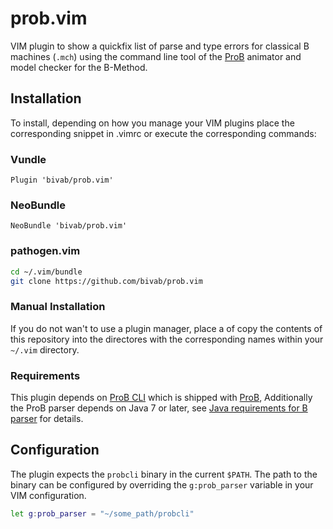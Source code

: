 # prob.vim

VIM plugin to show a quickfix list of parse and type errors for classical B
machines (`.mch`) using the command line tool of the
[ProB](http://stups.hhu.de/ProB) animator and model checker for the B-Method.

## Installation

To install, depending on how you manage your VIM plugins place the
corresponding snippet in .vimrc or execute the corresponding commands:

### Vundle

```vim
Plugin 'bivab/prob.vim'
```

### NeoBundle

```vim
NeoBundle 'bivab/prob.vim'
```

### pathogen.vim

```sh
cd ~/.vim/bundle
git clone https://github.com/bivab/prob.vim
```

### Manual Installation

If you do not wan't to use a plugin manager, place a of copy
the contents of this repository into the directores with the corresponding
names within your `~/.vim` directory.

### Requirements

This plugin depends on [ProB
CLI](http://www.stups.hhu.de/ProB/index.php5/ProB_Cli) which is shipped with
[ProB](http://stups.hhu.de/ProB), Additionally the ProB parser depends on Java
7 or later, see [Java requirements for B
parser](http://stups.hhu.de/ProB/index.php5/Download#Java__Requirements_for_B_parser)
for details.

## Configuration

The plugin expects the `probcli` binary in the current `$PATH`. The path to the
binary can be configured by overriding the `g:prob_parser` variable in your
VIM configuration.

```sh
let g:prob_parser = "~/some_path/probcli"
```

